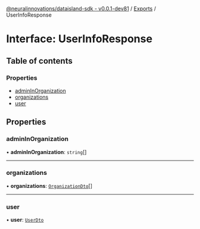 [@neuralinnovations/dataisland-sdk - v0.0.1-dev81](../../README.md) / [Exports](../modules.md) / UserInfoResponse

# Interface: UserInfoResponse

## Table of contents

### Properties

- [adminInOrganization](UserInfoResponse.md#admininorganization)
- [organizations](UserInfoResponse.md#organizations)
- [user](UserInfoResponse.md#user)

## Properties

### adminInOrganization

• **adminInOrganization**: `string`[]

___

### organizations

• **organizations**: [`OrganizationDto`](OrganizationDto.md)[]

___

### user

• **user**: [`UserDto`](UserDto.md)
